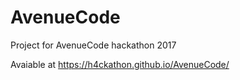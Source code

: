 # AvenueCode
Project for AvenueCode hackathon 2017

Avaiable at <a href="https://h4ckathon.github.io/AvenueCode/">https://h4ckathon.github.io/AvenueCode/</a>
